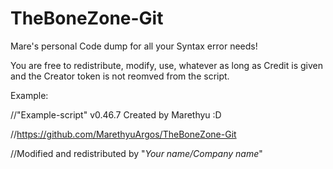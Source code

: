 # TheBoneZone-Git
Mare's personal Code dump for all your Syntax error needs!


You are free to redistribute, modify, use, whatever as long as Credit is given and the Creator token is not reomved from the script.

Example:

//"Example-script" v0.46.7 Created by Marethyu :D

//https://github.com/MarethyuArgos/TheBoneZone-Git

//Modified and redistributed by "*Your name/Company name*"
